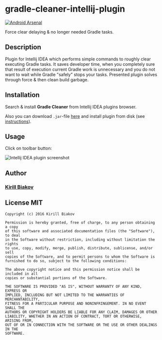 # gradle-cleaner-intellij-plugin

[![Android Arsenal](https://img.shields.io/badge/Android%20Arsenal-gradle--cleaner--intellij--plugin-green.svg?style=true)](https://android-arsenal.com/details/1/4344)

Force clear delaying & no longer needed Gradle tasks.

## Description
Plugin for Intellij IDEA which performs simple commands to roughly clear executing Gradle tasks. It saves developer time, when you completely sure that result of execution current Gradle work is unnecessary and you do not want to wait while Gradle "safely" stops your tasks. Presented plugin solves through force & then clean build garbage.

## Installation
Search & install <b>Gradle Cleaner</b> from Intellij IDEA plugins browser.

Also you can download ```.jar```-file [here](https://plugins.jetbrains.com/plugin/8614) and install plugin from disk (see [instructions](https://www.jetbrains.com/help/idea/2016.2/installing-plugin-from-disk.html)).

## Usage
Click on toolbar button:

![Intellij IDEA plugin screenshot](http://i65.tinypic.com/rjhxc8.png)

## Author
### [Kirill Biakov](https://github.com/kbiakov)

## License MIT
```
Copyright (c) 2016 Kirill Biakov

Permission is hereby granted, free of charge, to any person obtaining a copy
of this software and associated documentation files (the "Software"), to deal
in the Software without restriction, including without limitation the rights
to use, copy, modify, merge, publish, distribute, sublicense, and/or sell
copies of the Software, and to permit persons to whom the Software is
furnished to do so, subject to the following conditions:

The above copyright notice and this permission notice shall be included in all
copies or substantial portions of the Software.

THE SOFTWARE IS PROVIDED "AS IS", WITHOUT WARRANTY OF ANY KIND, EXPRESS OR
IMPLIED, INCLUDING BUT NOT LIMITED TO THE WARRANTIES OF MERCHANTABILITY,
FITNESS FOR A PARTICULAR PURPOSE AND NONINFRINGEMENT. IN NO EVENT SHALL THE
AUTHORS OR COPYRIGHT HOLDERS BE LIABLE FOR ANY CLAIM, DAMAGES OR OTHER
LIABILITY, WHETHER IN AN ACTION OF CONTRACT, TORT OR OTHERWISE, ARISING FROM,
OUT OF OR IN CONNECTION WITH THE SOFTWARE OR THE USE OR OTHER DEALINGS IN THE
SOFTWARE.
```
